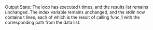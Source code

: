 Output State: The loop has executed t times, and the results list remains unchanged. The index variable remains unchanged, and the stdin now contains t lines, each of which is the result of calling func_1 with the corresponding path from the data list.